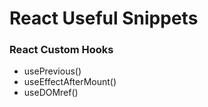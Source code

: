# React Useful Snippets
### React Custom Hooks
- usePrevious()
- useEffectAfterMount()
- useDOMref()
